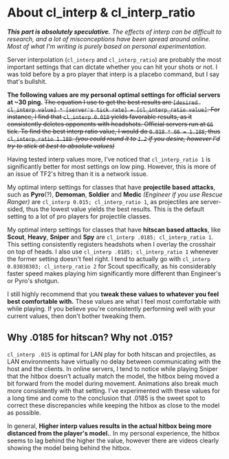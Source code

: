 # About cl_interp & cl_interp_ratio
***This part is absolutely speculative.*** *The effects of interp can be difficult to research, and a lot of misconceptions have been spread around online. Most of what I'm writing is purely based on personal experimentation.*

Server interpolation (`cl_interp` and `cl_interp_ratio`) are probably the most important settings that can dictate whether you can hit your shots or not. I was told before by a pro player that interp is a placebo command, but I say that's bullshit.

**__The following values are my personal optimal settings for official servers at ~30 ping.__**
~~The equation I use to get the best results are `[desired cl_interp value] * [server's tick rate] = [cl_interp_ratio value]`.
For instance, I find that `cl_interp 0.018` yields favorable results, as it consistently deletes opponents with headshots. Official servers run at `66` tick. To find the best interp ratio value, I would do `0.018 * 66 = 1.188`, thus `cl_interp_ratio 1.188`. *(you could round it to `1.2` if you desire, however I'd try to stick at best to absolute values)*~~

Having tested interp values more, I've noticed that `cl_interp_ratio 1` is significantly better for most settings on low ping. However, this is more of an issue of TF2's hitreg than it is a network issue.

My optimal interp settings for classes that have **projectile based attacks**, such as **Pyro**(?), **Demoman**, **Soldier** and **Medic** *(Engineer if you use Rescue Ranger)* are `cl_interp 0.015; cl_interp_ratio 1`, as projectiles are server-sided, thus the lowest value yields the best results. This is the default setting to a lot of pro players for projectile classes.

My optimal interp settings for classes that have **hitscan based attacks**, like **Scout**, **Heavy**, **Sniper** and **Spy** are `cl_interp .0185; cl_interp_ratio 1`. This setting consistently registers headshots when I overlay the crosshair on top of heads. I also use `cl_interp .0185; cl_interp_ratio 1` whenever the former setting doesn't feel right.
I tend to actually go with `cl_interp 0.03030303; cl_interp_ratio 2` for Scout specifically, as his considerably faster speed makes playing him significantly more different than Engineer's or Pyro's shotgun.

I still highly recommend that you **tweak these values to whatever you feel best comfortable with.** These values are what I feel most comfortable with while playing. If you believe you're consistently performing well with your current values, then don't bother tweaking them.

## Why .0185 for hitscan? Why not .015?
`cl_interp .015` is optimal for LAN play for both hitscan and projectiles, as LAN environments have virtually no delay between communicating with the host and the clients. In online servers, I tend to notice while playing Sniper that the hitbox doesn't actually match the model, the hitbox being moved a bit forward from the model during movement. Animations also break much more consistently with that setting. I've experimented with these values for a long time and come to the conclusion that .0185 is the sweet spot to correct these discrepancies while keeping the hitbox as close to the model as possible.

In general, **Higher interp values results in the actual hitbox being more distanced from the player's model.**. In my personal experience, the hitbox seems to lag behind the higher the value, however there are videos clearly showing the model being behind the hitbox.
